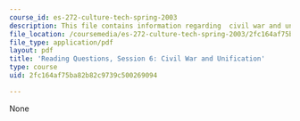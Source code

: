 ```yaml
---
course_id: es-272-culture-tech-spring-2003
description: This file contains information regarding  civil war and unification.
file_location: /coursemedia/es-272-culture-tech-spring-2003/2fc164af75ba82b82c9739c500269094_MITES_272S03_q06.pdf
file_type: application/pdf
layout: pdf
title: 'Reading Questions, Session 6: Civil War and Unification'
type: course
uid: 2fc164af75ba82b82c9739c500269094

---
```

None